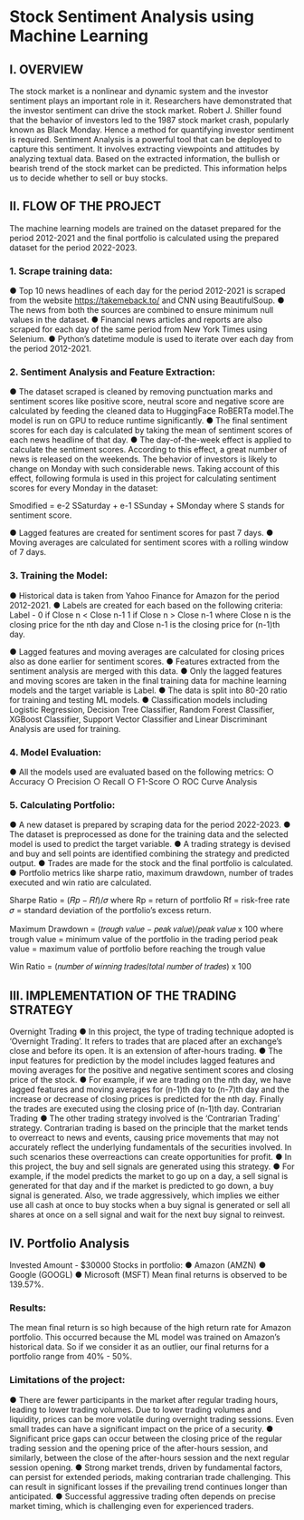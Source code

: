# Stock Sentiment Analysis using Machine Learning

## I. OVERVIEW

The stock market is a nonlinear and dynamic system and the investor sentiment plays an important role in 
it. Researchers have demonstrated that the investor sentiment can drive the stock market. Robert J. 
Shiller found that the behavior of investors led to the 1987 stock market crash, popularly known as Black 
Monday. Hence a method for quantifying investor sentiment is required. Sentiment Analysis is a powerful 
tool that can be deployed to capture this sentiment. It involves extracting viewpoints and attitudes by 
analyzing textual data. Based on the extracted information, the bullish or bearish trend of the stock 
market can be predicted. This information helps us to decide whether to sell or buy stocks. 

## II. FLOW OF THE PROJECT

The machine learning models are trained on the dataset prepared for the period 2012-2021 and the final 
portfolio is calculated using the prepared dataset for the period 2022-2023. 
### 1. Scrape training data:
● Top 10 news headlines of each day for the period 2012-2021 is scraped from the website 
https://takemeback.to/ and CNN using BeautifulSoup.
● The news from both the sources are combined to ensure minimum null values in the 
dataset.
● Financial news articles and reports are also scraped for each day of the same period 
from New York Times using Selenium. 
● Python’s datetime module is used to iterate over each day from the period 2012-2021. 
### 2. Sentiment Analysis and Feature Extraction: 
● The dataset scraped is cleaned by removing punctuation marks and sentiment scores 
like positive score, neutral score and negative score are calculated by feeding the 
cleaned data to HuggingFace RoBERTa model.The model is run on GPU to reduce 
runtime significantly. 
● The final sentiment scores for each day is calculated by taking the mean of sentiment 
scores of each news headline of that day. 
● The day-of-the-week effect is applied to calculate the sentiment scores. According to this 
effect, a great number of news is released on the weekends. The behavior of investors is 
likely to change on Monday with such considerable news. Taking account of this effect, 
following formula is used in this project for calculating sentiment scores for every Monday 
in the dataset:

Smodified = e-2 SSaturday + e-1 SSunday + SMonday 
where S stands for sentiment score. 

● Lagged features are created for sentiment scores for past 7 days. 
● Moving averages are calculated for sentiment scores with a rolling window of 7 days. 
### 3. Training the Model: 
● Historical data is taken from Yahoo Finance for Amazon for the period 2012-2021. 
● Labels are created for each based on the following criteria: 
Label -
    0 if Close n < Close n-1 
    1 if Close n > Close n-1 
where Close n is the closing price for the nth day and Close n-1 is the closing price for (n-1)th 
day.

● Lagged features and moving averages are calculated for closing prices also as done 
earlier for sentiment scores. 
● Features extracted from the sentiment analysis are merged with this data. 
● Only the lagged features and moving scores are taken in the final training data for 
machine learning models and the target variable is Label. 
● The data is split into 80-20 ratio for training and testing ML models. 
● Classification models including Logistic Regression, Decision Tree Classifier, Random 
Forest Classifier, XGBoost Classifier, Support Vector Classifier and Linear Discriminant 
Analysis are used for training. 
### 4. Model Evaluation: 
● All the models used are evaluated based on the following metrics: 
    ○ Accuracy 
    ○ Precision 
    ○ Recall 
    ○ F1-Score 
    ○ ROC Curve Analysis
### 5. Calculating Portfolio: 
● A new dataset is prepared by scraping data for the period 2022-2023. 
● The dataset is preprocessed as done for the training data and the selected model is used 
to predict the target variable. 
● A trading strategy is devised and buy and sell points are identified combining the strategy 
and predicted output. 
● Trades are made for the stock and the final portfolio is calculated. 
● Portfolio metrics like sharpe ratio, maximum drawdown, number of trades executed and 
win ratio are calculated. 

Sharpe Ratio  =   (𝑅𝑝 − 𝑅𝑓)/𝜎
where Rp = return of portfolio 
      Rf = risk-free rate 
      𝜎 =  standard deviation of the portfolio’s excess return. 

Maximum Drawdown  =  (𝑡𝑟𝑜𝑢𝑔ℎ 𝑣𝑎𝑙𝑢𝑒 − 𝑝𝑒𝑎𝑘 𝑣𝑎𝑙𝑢𝑒)/𝑝𝑒𝑎𝑘 𝑣𝑎𝑙𝑢𝑒 x 100 
where trough value = minimum value of the portfolio in the trading period 
      peak value = maximum value of portfolio before reaching the trough value 

Win Ratio  =  (𝑛𝑢𝑚𝑏𝑒𝑟 𝑜𝑓 𝑤𝑖𝑛𝑛𝑖𝑛𝑔 𝑡𝑟𝑎𝑑𝑒𝑠/𝑡𝑜𝑡𝑎𝑙 𝑛𝑢𝑚𝑏𝑒𝑟 𝑜𝑓 𝑡𝑟𝑎𝑑𝑒𝑠) x 100 

## III. IMPLEMENTATION OF THE TRADING STRATEGY 
Overnight Trading 
● In this project, the type of trading technique adopted is ‘Overnight Trading’. It refers to 
trades that are placed after an exchange’s close and before its open. It is an extension of 
after-hours trading. 
● The input features for prediction by the model includes lagged features and moving 
averages for the positive and negative sentiment scores and closing price of the stock. 
● For example, if we are trading on the nth day, we have lagged features and moving 
averages for (n-1)th day to (n-7)th day and the increase or decrease of closing prices is 
predicted for the nth day. Finally the trades are executed using the closing price of (n-1)th 
day. 
Contrarian Trading 
● The other trading strategy involved is the ‘Contrarian Trading’ strategy. Contrarian trading 
is based on the principle that the market tends to overreact to news and events, causing 
price movements that may not accurately reflect the underlying fundamentals of the 
securities involved. In such scenarios these overreactions can create opportunities for 
profit. 
● In this project, the buy and sell signals are generated using this strategy. 
● For example, if the model predicts the market to go up on a day, a sell signal is 
generated for that day and if the market is predicted to go down, a buy signal is 
generated. Also, we trade aggressively, which implies we either use all cash at once to 
buy stocks when a buy signal is generated or sell all shares at once on a sell signal and 
wait for the next buy signal to reinvest.

## IV. Portfolio Analysis 
Invested Amount - $30000 
Stocks in portfolio: 
    ● Amazon (AMZN) 
    ● Google (GOOGL) 
    ● Microsoft (MSFT)
Mean final returns is observed to be 139.57%.

### Results: 
The mean final return is so high because of the high return rate for Amazon portfolio. This occurred because 
the ML model was trained on Amazon’s historical data. So if we consider it as an outlier, our final returns for a 
portfolio range from 40% - 50%.

### Limitations of the project: 
● There are fewer participants in the market after regular trading hours, leading to lower trading 
volumes. Due to lower trading volumes and liquidity, prices can be more volatile during overnight 
trading sessions. Even small trades can have a significant impact on the price of a security. 
● Significant price gaps can occur between the closing price of the regular trading session and the 
opening price of the after-hours session, and similarly, between the close of the after-hours 
session and the next regular session opening. 
● Strong market trends, driven by fundamental factors, can persist for extended periods, making 
contrarian trade challenging. This can result in significant losses if the prevailing trend continues 
longer than anticipated. 
● Successful aggressive trading often depends on precise market timing, which is challenging even 
for experienced traders.
